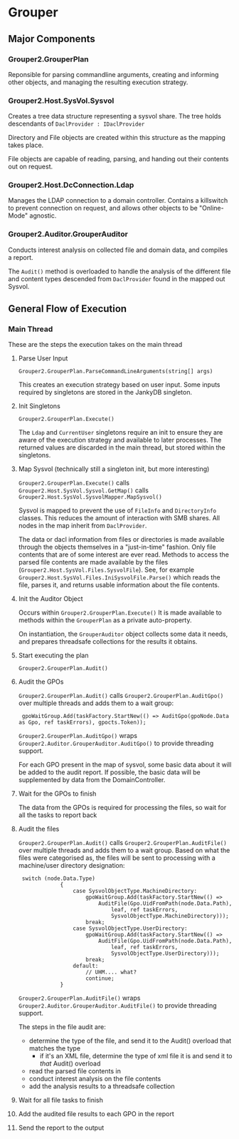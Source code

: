 # Grouper

## Major Components

### Grouper2.GrouperPlan

Reponsible for parsing commandline arguments, creating and informing other objects, and managing the resulting execution strategy.

### Grouper2.Host.SysVol.Sysvol

Creates a tree data structure representing a sysvol share. The tree holds descendants of `DaclProvider : IDaclProvider`

Directory and File objects are created within this structure as the mapping takes place.

File objects are capable of reading, parsing, and handing out their contents out on request.

### Grouper2.Host.DcConnection.Ldap

Manages the LDAP connection to a domain controller.
Contains a killswitch to prevent connection on request, and allows other objects to be "Online-Mode" agnostic.

### Grouper2.Auditor.GrouperAuditor

Conducts interest analysis on collected file and domain data, and compiles a report.

The `Audit()` method is overloaded to handle the analysis of the different file and content types descended from `DaclProvider` found in the mapped out Sysvol.

## General Flow of Execution

### Main Thread

These are the steps the execution takes on the main thread

1. Parse User Input

    `Grouper2.GrouperPlan.ParseCommandLineArguments(string[] args)`

    This creates an execution strategy based on user input.
    Some inputs required by singletons are stored in the JankyDB singleton.

2. Init Singletons

    `Grouper2.GrouperPlan.Execute()`

    The `Ldap` and `CurrentUser` singletons require an init to ensure they are aware of the execution strategy and available to later processes. The returned values are discarded in the main thread, but stored within the singletons.

3. Map Sysvol (technically still a singleton init, but more interesting)

    `Grouper2.GrouperPlan.Execute()` calls `Grouper2.Host.SysVol.Sysvol.GetMap()` calls `Grouper2.Host.SysVol.SysvolMapper.MapSysvol()`

    Sysvol is mapped to prevent the use of `FileInfo` and `DirectoryInfo` classes.
    This reduces the amount of interaction with SMB shares.
    All nodes in the map inherit from `DaclProvider`.

    The data or dacl information from files or directories is made available through the objects themselves in a "just-in-time" fashion.
    Only file contents that are of some interest are ever read.
    Methods to access the parsed file contents are made available by the files (`Grouper2.Host.SysVol.Files.SysvolFile`). See, for example `Grouper2.Host.SysVol.Files.IniSysvolFile.Parse()` which reads the file, parses it, and returns usable information about the file contents.

4. Init the Auditor Object

    Occurs within `Grouper2.GrouperPlan.Execute()`
    It is made available to methods within the `GrouperPlan` as a private auto-property.

    On instantiation, the `GrouperAuditor` object collects some data it needs, and prepares threadsafe collections for the results it obtains.

5. Start executing the plan

    `Grouper2.GrouperPlan.Audit()`

6. Audit the GPOs

    `Grouper2.GrouperPlan.Audit()` calls `Grouper2.GrouperPlan.AuditGpo()` over multiple threads and adds them to a wait group:

        gpoWaitGroup.Add(taskFactory.StartNew(() => AuditGpo(gpoNode.Data as Gpo, ref taskErrors), gpocts.Token));

    `Grouper2.GrouperPlan.AuditGpo()` wraps `Grouper2.Auditor.GrouperAuditor.AuditGpo()` to provide threading support.

    For each GPO present in the map of sysvol, some basic data about it will be added to the audit report.
    If possible, the basic data will be supplemented by data from the DomainController.

7. Wait for the GPOs to finish

    The data from the GPOs is required for processing the files, so wait for all the tasks to report back

8. Audit the files

    `Grouper2.GrouperPlan.Audit()` calls `Grouper2.GrouperPlan.AuditFile()` over multiple threads and adds them to a wait group. Based on what the files were categorised as, the files will be sent to processing with a machine/user directory designation:

        switch (node.Data.Type)
                    {
                        case SysvolObjectType.MachineDirectory:
                            gpoWaitGroup.Add(taskFactory.StartNew(() =>
                                AuditFile(Gpo.UidFromPath(node.Data.Path),
                                    leaf, ref taskErrors,
                                    SysvolObjectType.MachineDirectory)));
                            break;
                        case SysvolObjectType.UserDirectory:
                            gpoWaitGroup.Add(taskFactory.StartNew(() =>
                                AuditFile(Gpo.UidFromPath(node.Data.Path),
                                    leaf, ref taskErrors,
                                    SysvolObjectType.UserDirectory)));
                            break;
                        default:
                            // UHM.... what?
                            continue;
                    }

    `Grouper2.GrouperPlan.AuditFile()` wraps `Grouper2.Auditor.GrouperAuditor.AuditFile()` to provide threading support.

    The steps in the file audit are:

    - determine the type of the file, and send it to the Audit() overload that matches the type
      - if it's an XML file, determine the type of xml file it is and send it to _that_ Audit() overload
    - read the parsed file contents in
    - conduct interest analysis on the file contents
    - add the analysis results to a threadsafe collection

9. Wait for all file tasks to finish

10. Add the audited file results to each GPO in the report

11. Send the report to the output

